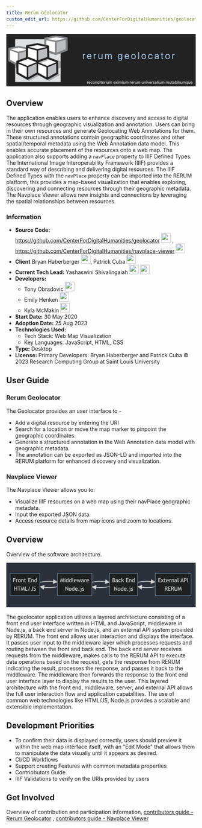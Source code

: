 ```yaml
---
title: Rerum Geolocator
custom_edit_url: https://github.com/CenterForDigitalHumanities/geolocator , https://github.com/CenterForDigitalHumanities/navplace-viewer
---
```

![Rerum Geolocator](geolocator-logo.png)
## Overview
The application enables users to enhance discovery and access to digital resources through geographic visualization and annotation. Users can bring in their own resources and generate Geolocating Web Annotations for them. These structured annotations contain geographic coordinates and other spatial/temporal metadata using the Web Annotation data model. This enables accurate placement of the resources onto a web map.
The application also supports adding a `navPlace` property to IIIF Defined Types. The International Image Interoperability Framework (IIIF) provides a standard way of describing and delivering digital resources. The IIIF Defined Types with the `navPlace` property can be imported into the RERUM platform, this provides a map-based visualization that enables exploring, discovering and connecting resources through their geographic metadata. The Navplace Viewer allows new insights and connections by leveraging the spatial relationships between resources.

### Information

- **Source Code:**  https://github.com/CenterForDigitalHumanities/geolocator [<img src="https://raw.githubusercontent.com/FortAwesome/Font-Awesome/6.x/svgs/brands/git-alt.svg" width="25" height="25" />](https://github.com/CenterForDigitalHumanities/geolocator) , https://github.com/CenterForDigitalHumanities/navplace-viewer [<img src="https://raw.githubusercontent.com/FortAwesome/Font-Awesome/6.x/svgs/brands/git-alt.svg" width="25" height="25" />](https://github.com/CenterForDigitalHumanities/navplace-viewer)
- **Client** Bryan Haberberger [<img src="https://raw.githubusercontent.com/FortAwesome/Font-Awesome/6.x/svgs/brands/github.svg" width="25" height="25" />](https://github.com/thehabes), Patrick Cuba [<img src="https://raw.githubusercontent.com/FortAwesome/Font-Awesome/6.x/svgs/brands/github.svg" width="25" height="25" />](https://github.com/cubap)
- **Current Tech Lead:** Yashaswini Shivalingaiah [<img src="https://raw.githubusercontent.com/FortAwesome/Font-Awesome/6.x/svgs/brands/github.svg" width="25" height="25" />](https://github.com/yashaswini-slu)  [<img src="https://raw.githubusercontent.com/FortAwesome/Font-Awesome/6.x/svgs/brands/linkedin.svg" width="25" height="25" />](https://www.linkedin.com/in/yashaswini-shivalingaiah-467a9652/)
- **Developers:**
    - Tony Obradovic [<img src="https://raw.githubusercontent.com/FortAwesome/Font-Awesome/6.x/svgs/brands/github.svg" width="25" height="25" />](https://github.com/tobradovic)
    - Emily Henken [<img src="https://raw.githubusercontent.com/FortAwesome/Font-Awesome/6.x/svgs/brands/github.svg" width="25" height="25" />](https://github.com/em-henken)
    - Kyla McMakin [<img src="https://raw.githubusercontent.com/FortAwesome/Font-Awesome/6.x/svgs/brands/github.svg" width="25" height="25" />](https://github.com/kmcmakin00)
- **Start Date:** 30 May 2020
- **Adoption Date:** 25 Aug 2023
- **Technologies Used:**
    - Tech Stack: Web Map Visualization
    - Key Languages: JavaScript, HTML, CSS
- **Type:** Desktop
- **License:** Primary Developers: Bryan Haberberger and Patrick Cuba © 2023 Research Computing Group at Saint Louis University

## User Guide
### Rerum Geolocator
The Geolocator provides an user interface to - 
- Add a digital resource by entering the URI
- Search for a location or move the map marker to pinpoint the geographic coordinates.
- Generate a structured annotation in the Web Annotation data model with geographic metadata.
- The annotation can be exported as JSON-LD and imported into the RERUM platform for enhanced discovery and visualization.
### Navplace Viewer
The Navplace Viewer allows you to:
- Visualize IIIF resources on a web map using their navPlace geographic metadata.
- Input the exported JSON data.
- Access resource details from map icons and zoom to locations.

## Overview
Overview of the software architecture.

![Architecture](./architecture.png)

The geolocator application utilizes a layered architecture consisting of a front end user interface written in HTML and JavaScript, middleware in Node.js, a back end server in Node.js, and an external API system provided by RERUM. The front end allows user interaction and displays the interface. It passes user input to the middleware layer which processes requests and routing between the front and back end. The back end server receives requests from the middleware, makes calls to the RERUM API to execute data operations based on the request, gets the response from RERUM indicating the result, processes the response, and passes it back to the middleware. The middleware then forwards the response to the front end user interface layer to display the results to the user. This layered architecture with the front end, middleware, server, and external API allows the full user interaction flow and application capabilities. The use of common web technologies like HTML/JS, Node.js provides a scalable and extensible implementation.

## Development Priorities
- To confirm their data is displayed correctly, users should preview it within the web map interface itself, with an "Edit Mode" that allows them to manipulate the data visually until it appears as desired.
- CI/CD Workflows
- Support creating Features with common metadata properties
- Contriobutors Guide
- IIIF Validations to verify on the URIs provided by users

## Get Involved

Overview of contribution and participation information, [contributors guide - Rerum Geolocator](https://github.com/CenterForDigitalHumanities/geolocator#readme) , [contributors guide - Navplace Viewer](https://github.com/CenterForDigitalHumanities/navplace-viewer#readme)
 

 